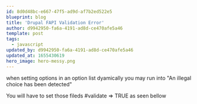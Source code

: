 ```yaml
---
id: 8d0d48bc-e667-47f5-ad9d-af7b2ed522e5
blueprint: blog
title: 'Drupal FAPI Validation Error'
author: d9942950-fa6a-4191-ad8d-ce470afe5a46
template: post
tags:
  - javascript
updated_by: d9942950-fa6a-4191-ad8d-ce470afe5a46
updated_at: 1655430619
hero_image: hero-messy.png
---
```

<p>when setting options in an option list dyamically you may run into &quot;An illegal choice has been detected&quot;&nbsp;</p>

<p>You will have to set those fileds #validate =&gt; TRUE as seen bellow</p>

<script src="https://gist.github.com/alnutile/7647356.js"></script>

<p>&nbsp;</p>